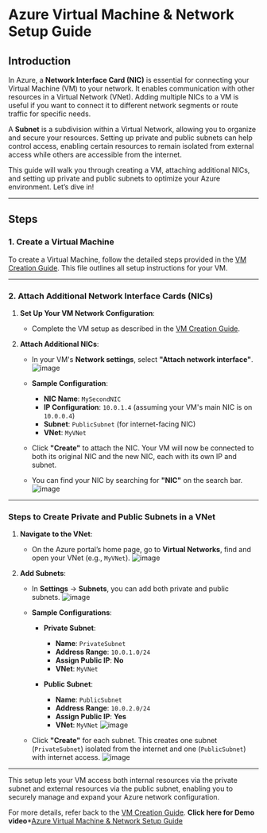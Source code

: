 # Azure Virtual Machine & Network Setup Guide

## Introduction

In Azure, a **Network Interface Card (NIC)** is essential for connecting your Virtual Machine (VM) to your network. It enables communication with other resources in a Virtual Network (VNet). Adding multiple NICs to a VM is useful if you want to connect it to different network segments or route traffic for specific needs.

A **Subnet** is a subdivision within a Virtual Network, allowing you to organize and secure your resources. Setting up private and public subnets can help control access, enabling certain resources to remain isolated from external access while others are accessible from the internet.

This guide will walk you through creating a VM, attaching additional NICs, and setting up private and public subnets to optimize your Azure environment. Let’s dive in!

---

## Steps

### 1. Create a Virtual Machine

To create a Virtual Machine, follow the detailed steps provided in the [VM Creation Guide](https://github.com/Reyajosephine/Azure-30-days-Challenge/blob/main/Day-1.md). This file outlines all setup instructions for your VM.

---

### 2. Attach Additional Network Interface Cards (NICs)

1. **Set Up Your VM Network Configuration**:
   - Complete the VM setup as described in the [VM Creation Guide](https://github.com/Reyajosephine/Azure-30-days-Challenge/blob/main/Day-1.md).

2. **Attach Additional NICs**:
   - In your VM's **Network settings**, select **"Attach network interface"**.
     ![image](https://github.com/user-attachments/assets/3b359596-6fe3-4f27-a7e3-5e8ef3910c4c)


   - **Sample Configuration**:
     - **NIC Name**: `MySecondNIC`
     - **IP Configuration**: `10.0.1.4` (assuming your VM's main NIC is on `10.0.0.4`)
     - **Subnet**: `PublicSubnet` (for internet-facing NIC)
     - **VNet**: `MyVNet`

   - Click **"Create"** to attach the NIC. Your VM will now be connected to both its original NIC and the new NIC, each with its own IP and subnet.
   - You can find your NIC by searching for **"NIC"** on the search bar.
    ![image](https://github.com/user-attachments/assets/2835d6eb-7fbd-4d05-bfd0-659a1d2d19fc)


---

### Steps to Create Private and Public Subnets in a VNet

1. **Navigate to the VNet**:
   - On the Azure portal’s home page, go to **Virtual Networks**, find and open your VNet (e.g., `MyVNet`).
     ![image](https://github.com/user-attachments/assets/324af620-8ec5-4202-9849-51b847a49165)


2. **Add Subnets**:
   - In **Settings** → **Subnets**, you can add both private and public subnets.
     ![image](https://github.com/user-attachments/assets/c23b5734-c8ac-4769-926d-c1b6643b805f)


   - **Sample Configurations**:

     - **Private Subnet**:
       - **Name**: `PrivateSubnet`
       - **Address Range**: `10.0.1.0/24`
       - **Assign Public IP**: **No**
       - **VNet**: `MyVNet`
     
     - **Public Subnet**:
       - **Name**: `PublicSubnet`
       - **Address Range**: `10.0.2.0/24`
       - **Assign Public IP**: **Yes**
       - **VNet**: `MyVNet`
    ![image](https://github.com/user-attachments/assets/d3c4fa88-4152-4b78-9662-fb20dfe689c5)


   - Click **"Create"** for each subnet. This creates one subnet (`PrivateSubnet`) isolated from the internet and one (`PublicSubnet`) with internet access.
    ![image](https://github.com/user-attachments/assets/8bf75251-1aff-45ca-a783-8c12ebbf23d1)


---

This setup lets your VM access both internal resources via the private subnet and external resources via the public subnet, enabling you to securely manage and expand your Azure network configuration.

For more details, refer back to the [VM Creation Guide](https://github.com/Reyajosephine/Azure-30-days-Challenge/blob/main/Day-1.md).
**Click here for Demo video***[Azure Virtual Machine & Network Setup Guide](https://www.linkedin.com/posts/reya-josephine-a871a827b_azure-cloudnetworking-cloudcomputing-activity-7257458155893194753-jTBh?utm_source=share&utm_medium=member_desktop)
